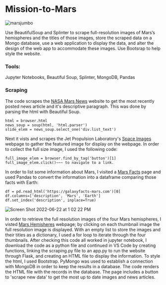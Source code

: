 # Mission-to-Mars
![marsjumbo](https://user-images.githubusercontent.com/99676466/175110874-b8a89197-0948-4940-9188-f8b1a0361394.jpeg)

Use BeautifulSoup and Splinter to scrape full-resolution images of Mars’s hemispheres and the titles of those images, store the scraped data on a Mongo database, use a web application to display the data, and alter the design of the web app to accommodate these images. Use Bootsrap to help style the website. 

### Tools: 
Jupyter Notebooks, Beautiful Soup, Splinter, MongoDB, Pandas

### Scraping
The code scrapes the [NASA Mars News](https://redplanetscience.com/) website to get the most recently posted news article and it's descriptive paragraph. This was done by parsing the html with Beautiful Soup.
~~~ 
html = browser.html
news_soup = soup(html, 'html.parser')
slide_elem = news_soup.select_one('div.list_text') 
~~~ 
Next it vists and scrapes the Jet Propulsion Laboratory's [Space Images](https://spaceimages-mars.com/) webpage to gather the featured image for display on the webpage. In order to collect the full size image, I used the following code:
~~~ 
full_image_elem = browser.find_by_tag('button')[1]
full_image_elem.click()~~~ to navigate to a link. 
~~~
In order to list some information about Mars, I visited a [Mars Facts](https://galaxyfacts-mars.com) page and used Pandas to convert the information into a dataframe comparing those facts with Earth: 
~~~
df = pd.read_html('https://galaxyfacts-mars.com')[0]
df.columns=['description', 'Mars', 'Earth']
df.set_index('description', inplace=True)
~~~

![Screen Shot 2022-06-22 at 1 02 22 PM](https://user-images.githubusercontent.com/99676466/175116073-f611a607-85ce-4d5c-b3f0-227fac51a50b.png)

In order to retrieve the full resolution images of the four Mars hemispheres, I visted [Mars Hemisheres](https://marshemispheres.com/) webpage; by clicking on each thumbnail image the full resolution image is displayed. With an empty list to store the images and their titles as a dictionary, I used a for loop to iterate through the four thumbnails. After checking this code all worked in jupyter notebook, I download the code as a python file and continued in VS Code by creating functions, linking the scraping.py file to an app.py to run the website through Flask, and creating an HTML file to display the information. To style the html, I used Bootstrap. PyMongo was used to establish a connection with MongoDB in order to keep the results in a database. The code renders the HTML file with the records in the database. The page includes a button to 'scrape new data' to get the most up to date images and news articles. 



